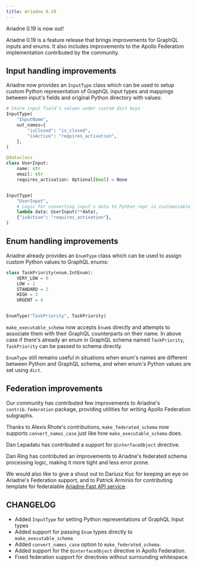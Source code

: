 ```yaml
---
title: Ariadne 0.19
---
```


Ariadne 0.19 is now out!

Ariadne 0.19 is a feature release that brings improvements for GraphQL inputs and enums. It also includes improvements to the Apollo Federation implementation contributed by the community.

<!--truncate-->

## Input handling improvements

Ariadne now provides an `InputType` class which can be used to setup custom Python representation of GraphQL input types and mappings between input's fields and original Python directory with values:

```python
# Store input field's values under custom dict keys
InputType(
    "InputName",
    out_names={
        "isClosed": "is_closed",
        "isActive": "requires_activation",
    },
)
```

```python
@dataclass
class UserInput:
    name: str
    email: str
    requires_activation: Optional[bool] = None


InputType(
    "UserInput",
    # Logic for converting input's data to Python repr is customizable
    lambda data: UserInput(**data),
    {"isActive": "requires_activation"},
)
```


## Enum handling improvements

Ariadne already provides an `EnumType` class which can be used to assign custom Python values to GraphQL enums:

```python
class TaskPriority(enum.IntEnum):
    VERY_LOW = 0
    LOW = 1
    STANDARD = 2
    HIGH = 3
    URGENT = 4


EnumType("TaskPriority", TaskPriority)
```

`make_executable_schema` now accepts `Enum`s directly and attempts to associate them with their GraphQL counterparts on their name. In above case if there's already an enum in GraphQL schema named `TaskPriority`, `TaskPriority` can be passed to schema directly.

`EnumType` still remains useful in situations when enum's names are different between Python and GraphQL schema, and when enum's Python values are set using `dict`.


## Federation improvements

Our community has contributed few improvements to Ariadne's `contrib.federation` package, providing utilities for writing Apollo Federation subgraphs.

Thanks to Alexis Rhote's contributions, `make_federated_schema` now supports `convert_names_case` just like how `make_executable_schema` does.

Dan Lepadatu has contributed a support for `@interfaceObject` directive.

Dan Ring has contributed an improvements to Ariadne's federated schema processing logic, making it more tight and less error prone.

We would also like to give a shout out to Dariusz Kuc for keeping an eye on Ariadne's Federation support, and to Patrick Arminio for contributing template for federalable [Ariadne Fast API service](https://github.com/mirumee/subgraph-template-ariadne-fastapi).


## CHANGELOG

- Added `InputType` for setting Python representations of GraphQL Input types
- Added support for passing `Enum` types directly to `make_executable_schema`
- Added `convert_names_case` option to `make_federated_schema`.
- Added support for the `@interfaceObject` directive in Apollo Federation.
- Fixed federation support for directives without surrounding whitespace.